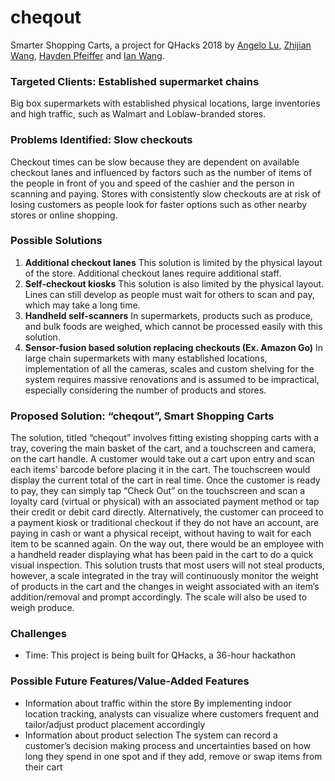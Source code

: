 # cheqout
Smarter Shopping Carts, a project for QHacks 2018 by [Angelo Lu](https://github.com/angelolu/), [Zhijian Wang](https://github.com/EvW1998/), [Hayden Pfeiffer](https://github.com/PfeifferH/) and [Ian Wang](https://github.com/ianw3214/).
### Targeted Clients: Established supermarket chains
Big box supermarkets with established physical locations, large inventories and high traffic, such as Walmart and Loblaw-branded stores.
### Problems Identified: Slow checkouts
Checkout times can be slow because they are dependent on available checkout lanes and influenced by factors such as the number of items of the people in front of you and speed of the cashier and the person in scanning and paying. Stores with consistently slow checkouts are at risk of losing customers as people look for faster options such as other nearby stores or online shopping.
### Possible Solutions
1.  **Additional checkout lanes**
This solution is limited by the physical layout of the store. Additional checkout lanes require additional staff.
2.  **Self-checkout kiosks**
This solution is also limited by the physical layout. Lines can still develop as people must wait for others to scan and pay, which may take a long time.
3.  **Handheld self-scanners**
In supermarkets, products such as produce, and bulk foods are weighed, which cannot be processed easily with this solution.
4.  **Sensor-fusion based solution replacing checkouts (Ex. Amazon Go)**
In large chain supermarkets with many established locations, implementation of all the cameras, scales and custom shelving for the system requires massive renovations and is assumed to be impractical, especially considering the number of products and stores. 

### Proposed Solution: “cheqout”, Smart Shopping Carts
The solution, titled “cheqout” involves fitting existing shopping carts with a tray, covering the main basket of the cart, and a touchscreen and camera, on the cart handle. 
A customer would take out a cart upon entry and scan each items’ barcode before placing it in the cart. The touchscreen would display the current total of the cart in real time. Once the customer is ready to pay, they can simply tap “Check Out” on the touchscreen and scan a loyalty card (virtual or physical) with an associated payment method or tap their credit or debit card directly. Alternatively, the customer can proceed to a payment kiosk or traditional checkout if they do not have an account, are paying in cash or want a physical receipt, without having to wait for each item to be scanned again.
On the way out, there would be an employee with a handheld reader displaying what has been paid in the cart to do a quick visual inspection.
This solution trusts that most users will not steal products, however, a scale integrated in the tray will continuously monitor the weight of products in the cart and the changes in weight associated with an item’s addition/removal and prompt accordingly. The scale will also be used to weigh produce.
### Challenges
*  Time: This project is being built for QHacks, a 36-hour hackathon

### Possible Future Features/Value-Added Features
*  Information about traffic within the store
By implementing indoor location tracking, analysts can visualize where customers frequent and tailor/adjust product placement accordingly
*  Information about product selection
The system can record a customer’s decision making process and uncertainties based on how long they spend in one spot and if they add, remove or swap items from their cart
